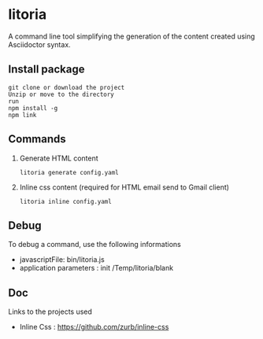 # litoria

A command line tool simplifying the generation of the content created using Asciidoctor syntax.

## Install package 
    
    git clone or download the project
    Unzip or move to the directory 
    run
    npm install -g
    npm link
    
## Commands
    
1. Generate HTML content
    
    ```litoria generate config.yaml```

2. Inline css content (required for HTML email send to Gmail client)

    ```litoria inline config.yaml```
    
## Debug

To debug a command, use the following informations

* javascriptFile: bin/litoria.js
* application parameters : init /Temp/litoria/blank
    
## Doc

Links to the projects used
 
* Inline Css : https://github.com/zurb/inline-css


